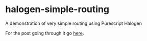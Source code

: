 # halogen-simple-routing
A demonstration of very simple routing using Purescript Halogen

For the post going through it go [here](https://codersteve.dev/post/simple-routing).

